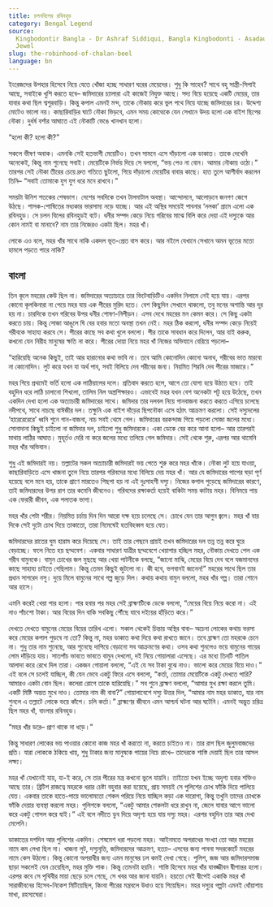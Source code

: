 ```yaml
---
title: চলনবিলের রবিনহুড
category: Bengal Legend
source:
  Kingbodontir Bangla - Dr Ashraf Siddiqui, Bangla Kingbodonti - Asadauzzman
  Jewel
slug: the-robinhood-of-chalan-beel
language: bn
---
```


ইংরেজদের উপহার হিসেবে নিয়ে যেতে খোঁজা হচ্ছে সাধারণ ঘরের মেয়েদের। শুধু কি সাহেব? সাথে বহু সান্ত্রী-সিপাই আছে, সবাইকে খুশি করতে হবে– জমিদারের চ্যালারা এই কাজেই নিযুক্ত আছে। সদ্য বিয়ে হয়েছে একটি মেয়ের, তার যাবার কথা ছিল শ্বশুরবাড়ি। কিন্তু কপাল এমনই মন্দ, তাকে নৌকায় করে ভুল পথে নিয়ে যাচ্ছে জমিদারের চর। উদ্দেশ্য মোটেও ভালো নয়। কাছারিবাড়ির ঘাটে নৌকা ভিড়বে, এমন সময় কোত্থেকে যেন সেখানে উদয় হলো এক বাইশ ছিপের নৌকা। দুর্ধর্ষ বর্শার আঘাতে এই নৌকাটি ভেঙে খানখান হলো।

“হলো কী? হলো কী?”

সকলে ভীষণ অবাক। এমনকি সেই হতভাগী মেয়েটিও। তখন সামনে এসে দাঁড়ালো এক ডাকাত। তাকে দেখেনি অনেকেই, কিন্তু নাম শুনেছে সবাই। মেয়েটিকে নির্ভয় দিয়ে সে বললো, “ভয় পেও না বোন। আমার নৌকায় ওঠো।” তারপর সেই নৌকা তীরের চেয়ে দ্রুত গতিতে ছুটলো, গিয়ে দাঁড়ালো মেয়েটির বাবার কাছে। হাত তুলে আশীর্বাদ করলেন তিনি– “সবাই তোমাকে যুগ যুগ ধরে মনে রাখবে।”

সময়টা উনিশ শতকের শেষভাগ। দেশের সবদিকে তখন টালমাটাল অবস্থা। আন্দোলনে, আলোড়নে জনগণ জেগে উঠছে। শাসক-শোষিতের মধ্যকার ভারসাম্য নড়ে যাচ্ছে। আর এই অস্থির সময়েই পাবনার ‘নলকা’ গ্রামে এলো এক রবিনহুড। সে চলন বিলের রবিনহুডই বটে। ধনীর সম্পদ কেড়ে নিয়ে গরিবের মাঝে বিলি করে দেয়া এই দস্যুকে আর কোন নামই বা মানাবে? নাম তার নিজেরও একটা ছিল। মহর খাঁ।

লোকে এও বলে, মহর খাঁর সাথে নাকি একদল ভূত-প্রেত বাস করে। আর নইলে যেখানে সেখানে অমন ভূতের মতো হামলে পড়তে পারে নাকি?

## বাংলা

তিন কূলে মহরের কেউ ছিল না। জমিদারের অত্যাচারে তার ভিটেবাড়িটিও একদিন নিলামে নেই হয়ে যায়। এরপর কোনো কূলকিনারা না পেয়ে মহর যায় এক পীরের মুরিদ হতে। বেশ কিছুদিন সেখানে থাকলো, তবু মনের অশান্তি আর দূর হয় না। চারদিকে তখন গরিবের উপর ধনীর শোষণ-নিপীড়ন। এসব দেখে মহরের মন কেমন করে। সে কিছু একটা করতে চায়। কিন্তু সোজা আঙুলে ঘি বের হবার মতো অবস্থা তখন নেই। মহর ঠিক করলো, ধনীর সম্পদ কেড়ে নিয়েই গরীবকে সাহায্য করবে সে। পীরের কাছে সব কথা খুলে বললো। পীর তাকে সাবধান করে দিলেন, আর যাই করুক, কখনো যেন নিরীহ মানুষের ক্ষতি না করে। পীরের দোয়া নিয়ে মহর খাঁ নিজের অভিযানে বেরিয়ে পড়লো–

“হারিয়েছি অনেক কিছুই, তাই আর হারানোর কথা ভাবি না। তবে আমি কোনোদিন কোনো অনাথ, গরীবের ভাত মারবো না কোনোদিন। লুট করে যখন যা অর্থ পাব, সবই বিলিয়ে দেব গরীবের জন্য। নিয়মিত শিরনি দেব পীরের মাজারে।”

মহর গিয়ে প্রথমেই ভর্তি হলো এক লাঠিয়ালের দলে। প্রতিবাদ করতে হলে, আগে তো যোগ্য হয়ে উঠতে হবে। তাই বহুদিন ধরে লাঠি চালানো শিখলো, তালিম নিল অস্ত্রশিক্ষারও। এভাবেই মহর যখন বেশ অনেকটা পটু হয়ে উঠেছে, তখন একদিন দেখা হলো এক অত্যাচারী জমিদারের সাথে। জমিদার তার দলবল নিয়ে গানবাজনা করতে করতে এগিয়ে চলেছে নদীপথে, সাথে নাচছে বাঈজীর দল। তক্ষুনি এক বাইশ দাঁড়ের ছিপনৌকা এসে হঠাৎ আক্রমণ করলো। সেই দস্যুদলের ‘হারেরেরেরে’ ধ্বনি শুনে গান-বাজনা, নাচ সবই থেমে গেল। জমিদারের বরকন্দাজ গিয়ে পড়লো সোজা জলের মধ্যে। সোনাদানা কিছুই চাইলো না জমিদার দল, চাইলো শুধু জমিদারকে। একা ডেকে বের করে আনা হলো– আর তারপরই মাথায় লাঠির আঘাত। মুহূর্তও দেরি না করে জলের মধ্যে তলিয়ে গেল জমিদার। সেই থেকে শুরু, এরপর আর থামেনি মহর খাঁর অভিযান।

শুধু এই জমিদারই নয়। তল্লাটের সকল অত্যাচারী জমিদারই ভয় পেতে শুরু করে মহর খাঁকে। নৌকা লুট হয়ে যাওয়া, কাছারিবাড়িতে এসে খাজনা তুলে নিয়ে তারপর গরিবদের মধ্যে বিলিয়ে দেয় মহর খাঁ। আর যে জমিদারের পাপের ঘড়া পূর্ণ হয়েছে বলে মনে হয়, তাকে প্রাণে মারতেও পিছপা হয় না এই দুঃসাহসী দস্যু। নিজের কপাল পুড়েছে জমিদারের কারণে, তাই জমিদারদের উপর রাগ তার কমেনি জীবনেও। গরিবদের রক্ষাকর্তা হয়েই বাকিটা সময় কাটায় মহর। বিনিময়ে পায় এক ফেরারী জীবন, এক পলাতক ভাগ্য।

মহর খাঁর পেটা শরীর। নিয়মিত চর্চায় দিন দিন আরো দক্ষ হয়ে চলেছে সে। চোখে যেন তার আগুন জ্বলে। মহর খাঁ যার দিকে সেই দুটো চোখ দিয়ে তাকাতো, তারা নিমেষেই হতবিহব্বল হয়ে যেত।

জমিদারদের রাতের ঘুম হারাম করে দিয়েছে সে। তাই তার পেছনে প্রায়ই তখন জমিদারের দল তন্ন তন্ন করে ঘুরে বেড়াচ্ছে। ফলে নিতে হয় ছদ্মবেশ। একবার সাধারণ যাত্রীর ছদ্মবেশে খেয়াপার হচ্ছিল মহর, নৌকায় দেখতে পেল এক গরীব বামুনকে। বামুন চোখের জল মুছছে আর খেয়া পাটনীকে বলছে, “জানো মাঝি, মেয়ের বিয়ে দেব বলে যজমানদের কাছে সাহায্য চাইতে গেছিলাম। কিন্তু তেমন কিছুই জুটলো না। কী হবে, ভগবানই জানেন!” মহরের সাথে ছিল তার প্রধান সাগরেদ নসু। দুয়ে মিলে বামুনের সাথে গল্প জুড়ে দিল। কথায় কথায় বামুন বললো, মহর খাঁর গল্প। তারা শোনে আর হাসে।

এমনি করেই খেয়া পার হলো। পার হবার পর মহর সেই ব্রাহ্মণটিকে ডেকে বললো, “মেয়ের বিয়ে নিয়ে করো না। এই নাও পাঁচশো টাকা। আর বিয়ের দিন বাকি সবকিছু পৌঁছে যাবে দইয়ের হাঁড়িতে করে।”

দেখতে দেখতে বামুনের মেয়ের বিয়ের তারিখ এলো। সকাল থেকেই চিন্তায় অস্থির বাবা– অচেনা লোকের কথায় ভরসা করে মেয়ের কপাল পুড়বে না তো? কিন্তু না, মহর ডাকাত কথা দিয়ে কথা রাখতে জানে। তবে ব্রাহ্মণ তো মহরকে চেনে না। শুধু তার নাম শুনেছে, আর শুনেছে দাপিয়ে বেড়ানো সব আক্রমণের কথা। ওসব কথা শুনলেও ভয়ে বামুনের গায়ের লোম দাঁড়িয়ে যায়। সাতপাঁচ ভাবতে ভাবতে বামুন দেখলো, দই নিয়ে গোয়ালারা এসেছে। এর মধ্যে তিনটি পাতিল আলাদা করে রেখে দিল তারা। একজন গোয়ালা বললো, “এই যে সব টাকা বুঝে নাও। ভালো করে মেয়ের বিয়ে দাও।” এই বলে সে চলেই যাচ্ছিল, কী যেন ভেবে একটু ফিরে এসে বললো, “কর্তা, তোমার মেয়েটিকে একটু দেখতে পারি? আমারও একটা বোন ছিল। কলেরা রোগে তাকে হারিয়েছি।” সব শুনে ব্রাহ্মণ বললো, “আমার মুখ রক্ষা করলে তুমি। একটি মিষ্টি অন্তত মুখে দাও। তোমার নাম কী বাবা?” গোয়ালাবেশে দস্যু উত্তর দিল, “আমার নাম মহর ডাকাত, যার নাম শুনলে এ তল্লাটে লোকে ভয়ে কাঁপে। চলি কর্তা।” ব্রাহ্মণের জীবনে এমন আশ্চর্য ঘটনা আর ঘটেনি। এমনই অদ্ভুত চরিত্র ছিল মহর খাঁ, বাংলার রবিনহুড।

“মহর খাঁর ডরে– প্রাণ থাকে না ধড়ে।”

কিন্তু সাধারণ লোকের ভয় পাওয়ার কোনো কাজ মহর খাঁ করতো না, করতে চাইতও না। তার রাগ ছিল জুলুমবাজদের প্রতি। যারা লোককে ঠকিয়ে খায়, শুধু টাকার জন্য মানুষকে পায়ের নিচে রাখে– তাদেরকে শাস্তি দেয়াই ছিল তার আসল লক্ষ্য।

মহর খাঁ যেখানেই যায়, যা-ই করে, সে তার পীরের মন্ত্র কখনো ভুলে যায়নি। তাইতো যখন ইচ্ছে অদৃশ্য হবার শক্তিও আছে তার। ব্রিটিশ রাজত্বে মহরকে ধরার চেষ্টা বহুবার করা হয়েছে, প্রায় সময়ই সে পুলিশের চোখ ফাঁকি দিয়ে পালিয়ে যেত। একবার তাকে হাতে-পায়ে ভালোমতো শেকল পরিয়ে নিয়ে যাচ্ছিল কড়া এক দারোগা, কিন্তু তখুনি তাদের চোখকে ফাঁকি দেয়ার ব্যবস্থা করলো মহর। পুলিশকে বললো, “একটু আমার শেকলটা ধরে রাখুন না, জেলে যাবার আগে ভালো করে একটু গোসল করে যাই।” এই বলে নদীতে ডুব দিয়ে অদৃশ্য হয়ে যায় দস্যু মহর। এরপর বহুদিন তার আর দেখা মেলেনি।

ডাকাতের দশদিন আর পুলিশের একদিন। শেষমেশ ধরা পড়লো মহর। আইনমতে অপরাধের সংখ্যা তো আর মহরের নামে কম লেখা ছিল না। খাজনা লুট, দস্যুবৃত্তি, জমিদারদের আক্রমণ, হত্যা– এসবের জন্য পাবনা সদরকোর্টে মহরের নামে কেস উঠলো। কিন্তু কোনো অপরাধীর জন্য এমন মানুষের ঢল কমই দেখা গেছে। পুলিশ, জজ আর জমিদারসমাজ ছাড়া সকলেই যেন চেয়েছিল, মহর মুক্তি পাক। কিন্তু তেমনটা হয়নি। শাস্তি হিসেবে মহর খাঁর যাবজ্জীবন দ্বীপান্তর হলো। এরপর কবে সে পৃথিবীর মায়া ছেড়ে চলে গেছে, সে খবর আর জানা যায়নি। হয়তো সেই দ্বীপেই একাকি মহর খাঁ সারাজীবনের হিসেব-নিকেশ মিটিয়েছিল, কিংবা পীরের মন্ত্রবলে উধাও হয়ে গিয়েছিল। মহর দস্যুর গল্পটা এমনই ধোঁয়াশায় মাখা, রহস্যঘেরা।
